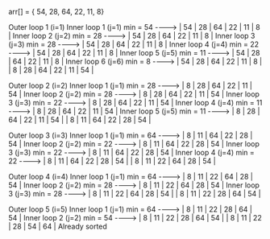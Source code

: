 arr[] = { 54, 28, 64, 22, 11, 8}

Outer loop 1 (i=1)
	Inner loop 1 (j=1)
		min = 54 ----> | 54 | 28 | 64 | 22 | 11 | 8 |
	Inner loop 2 (j=2)
		min = 28 ----> | 54 | 28 | 64 | 22 | 11 | 8 |
	Inner loop 3 (j=3)
		min = 28 ----> | 54 | 28 | 64 | 22 | 11 | 8 |
	Inner loop 4 (j=4)
		min = 22 ----> | 54 | 28 | 64 | 22 | 11 | 8 |
	Inner loop 5 (j=5)
		min = 11 ----> | 54 | 28 | 64 | 22 | 11 | 8 |
	Inner loop 6 (j=6)
		min = 8 ----> | 54 | 28 | 64 | 22 | 11 | 8 |
| 8 | 28 | 64 | 22 | 11 | 54 |

Outer loop 2 (i=2)
	Inner loop 1 (j=1)
		min = 28 ----> | 8 | 28 | 64 | 22 | 11 | 54 |
	Inner loop 2 (j=2)
		min = 28 ----> | 8 | 28 | 64 | 22 | 11 | 54 |
	Inner loop 3 (j=3)
		min = 22 ----> | 8 | 28 | 64 | 22 | 11 | 54 |
	Inner loop 4 (j=4)
		min = 11 ----> | 8 | 28 | 64 | 22 | 11 | 54 |
	Inner loop 5 (j=5)
		min = 11 ----> | 8 | 28 | 64 | 22 | 11 | 54 |
| 8 | 11 | 64 | 22 | 28 | 54 |

Outer loop 3 (i=3)
	Inner loop 1 (j=1)
		min = 64 ----> | 8 | 11 | 64 | 22 | 28 | 54 |
	Inner loop 2 (j=2)
		min = 22 ----> | 8 | 11 | 64 | 22 | 28 | 54 |
	Inner loop 3 (j=3)
		min = 22 ----> | 8 | 11 | 64 | 22 | 28 | 54 |
	Inner loop 4 (j=4)
		min = 22 ----> | 8 | 11 | 64 | 22 | 28 | 54 |
| 8 | 11 | 22 | 64 | 28 | 54 |

Outer loop 4 (i=4)
	Inner loop 1 (j=1)
		min = 64 ----> | 8 | 11 | 22 | 64 | 28 | 54 |
	Inner loop 2 (j=2)
		min = 28 ----> | 8 | 11 | 22 | 64 | 28 | 54 |
	Inner loop 3 (j=3)
		min = 28 ----> | 8 | 11 | 22 | 64 | 28 | 54 |
| 8 | 11 | 22 | 28 | 64 | 54 |

Outer loop 5 (i=5)
	Inner loop 1 (j=1)
		min = 64 ----> | 8 | 11 | 22 | 28 | 64 | 54 |
	Inner loop 2 (j=2)
		min = 54 ----> | 8 | 11 | 22 | 28 | 64 | 54 |
| 8 | 11 | 22 | 28 | 54 | 64 |
Already sorted
